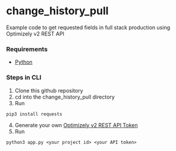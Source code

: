 # change_history_pull
Example code to get requested fields in full stack production using Optimizely v2 REST API

### Requirements
- [Python](https://www.python.org/downloads/)

### Steps in CLI
   1. Clone this github repository
   2. cd into the change_history_pull directory
   3. Run
  ```
  pip3 install requests
  ```
   4. Generate your own [Optimizely v2 REST API Token](https://developers.optimizely.com/x/rest/getting-started/)
   5. Run
  ```
  python3 app.py <your project id> <your API token>
  ```
